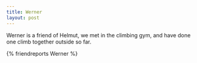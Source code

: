 ```yaml
---
title: Werner
layout: post
---
```


Werner is a friend of Helmut, we met in the climbing gym, and have done
one climb together outside so far.

{% friendreports Werner %}
